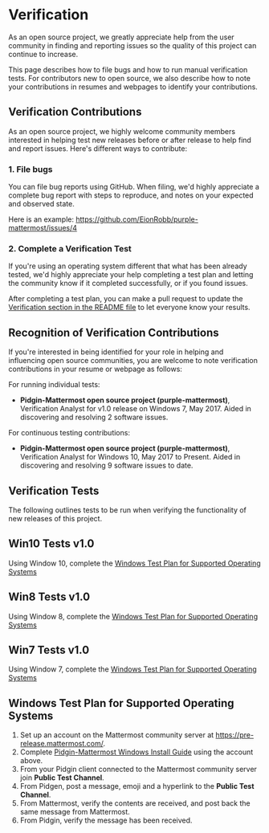 # Verification 

As an open source project, we greatly appreciate help from the user community in finding and reporting issues so the quality of this project can continue to increase. 

This page describes how to file bugs and how to run manual verification tests. For contributors new to open source, we also describe how to note your contributions in resumes and webpages to identify your contributions. 

## Verification Contributions 

As an open source project, we highly welcome community members interested in helping test new releases before or after release to help find and report issues. Here's different ways to contribute: 

### 1. File bugs  

You can file bug reports using GitHub. When filing, we'd highly appreciate a complete bug report with steps to reproduce, and notes on your expected and observed state. 

Here is an example: https://github.com/EionRobb/purple-mattermost/issues/4

### 2. Complete a Verification Test 

If you're using an operating system different that what has been already tested, we'd highly appreciate your help completing a test plan and letting the community know if it completed successfully, or if you found issues. 

After completing a test plan, you can make a pull request to update the [Verification section in the README file](https://github.com/it33/purple-mattermost/blob/patch-3/README.md#verification
) to let everyone know your results. 

## Recognition of Verification Contributions 

If you're interested in being identified for your role in helping and influencing open source communities, you are welcome to note verification contributions in your resume or webpage as follows: 

For running individual tests: 

- **Pidgin-Mattermost open source project (purple-mattermost)**, Verification Analyst for v1.0 release on Windows 7, May 2017. Aided in discovering and resolving 2 software issues. 

For continuous testing contributions: 

- **Pidgin-Mattermost open source project (purple-mattermost)**, Verification Analyst for Windows 10, May 2017 to Present. Aided in discovering and resolving 9 software issues to date. 

## Verification Tests 

The following outlines tests to be run when verifying the functionality of new releases of this project. 

## Win10 Tests v1.0 

Using Window 10, complete the [Windows Test Plan for Supported Operating Systems](VERIFICATION.md#windows-test-plan-for-supported-operating-systems)

## Win8 Tests v1.0 

Using Window 8, complete the [Windows Test Plan for Supported Operating Systems](VERIFICATION.md#windows-test-plan-for-supported-operating-systems)

## Win7 Tests v1.0 

Using Window 7, complete the [Windows Test Plan for Supported Operating Systems](VERIFICATION.md#windows-test-plan-for-supported-operating-systems)

## Windows Test Plan for Supported Operating Systems 

1. Set up an account on the Mattermost community server at https://pre-release.mattermost.com/.
2. Complete [Pidgin-Mattermost Windows Install Guide](INSTALL.md) using the account above.
3. From your Pidgin client connected to the Mattermost community server join **Public Test Channel**.
4. From Pidgen, post a message, emoji and a hyperlink to the **Public Test Channel**. 
5. From Mattermost, verify the contents are received, and post back the same message from Mattermost.
6. From Pidgin, verify the message has been received. 
